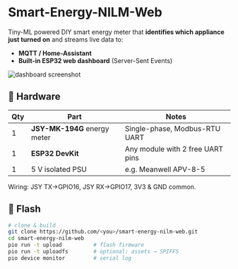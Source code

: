# Smart-Energy-NILM-Web

Tiny-ML powered DIY smart energy meter that **identifies which appliance
just turned on** and streams live data to:

* **MQTT / Home-Assistant**
* **Built-in ESP32 web dashboard** (Server-Sent Events)

![dashboard screenshot](docs/dashboard.png)

## 🔧 Hardware

| Qty | Part | Notes |
| --- | ---- | ----- |
| 1 | **JSY-MK-194G** energy meter | Single-phase, Modbus-RTU UART |
| 1 | **ESP32 DevKit** | Any module with 2 free UART pins |
| 1 | 5 V isolated PSU | e.g. Meanwell APV-8-5 |

Wiring: JSY TX→GPIO16, JSY RX→GPIO17, 3V3 & GND common.

## 🚀 Flash

```bash
# clone & build
git clone https://github.com/<you>/smart-energy-nilm-web.git
cd smart-energy-nilm-web
pio run -t upload          # flash firmware
pio run -t uploadfs        # optional: assets → SPIFFS
pio device monitor         # serial log
